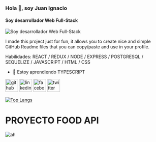 
### Hola 👋, soy Juan Ignacio
#### Soy desarrollador Web Full-Stack
![Soy desarrollador Web Full-Stack](https://scontent.faep8-2.fna.fbcdn.net/v/t39.30808-6/274289642_2526766970790749_1734874302885040430_n.jpg?_nc_cat=102&ccb=1-5&_nc_sid=730e14&_nc_ohc=RZly5wg5qmMAX_eTKpc&_nc_ht=scontent.faep8-2.fna&oh=00_AT-NOc-0fnli2tTH4cKMkPF-zvjaY4Fn5ashDjAhd0NE0w&oe=6223A5CF)

I made this project just for fun, it allows you to create nice and simple GitHub Readme files that you can copy/paste and use in your profile.

Habilidades: REACT / REDUX / NODE / EXPRESS / POSTGRESQL / SEQUELIZE / JAVASCRIPT / HTML / CSS

- 🌱 Estoy aprendiendo TYPESCRIPT 


[<img src='https://cdn.jsdelivr.net/npm/simple-icons@3.0.1/icons/github.svg' alt='github' height='40'>](https://github.com/JIB2017)  [<img src='https://cdn.jsdelivr.net/npm/simple-icons@3.0.1/icons/linkedin.svg' alt='linkedin' height='40'>](https://www.linkedin.com/in/juan-ignacio-blacutt-full-stack-developer//)  [<img src='https://cdn.jsdelivr.net/npm/simple-icons@3.0.1/icons/facebook.svg' alt='facebook' height='40'>](https://www.facebook.com/juanignacio.blacutt)  [<img src='https://cdn.jsdelivr.net/npm/simple-icons@3.0.1/icons/twitter.svg' alt='twitter' height='40'>](https://twitter.com/JuanBlacutt2)  

[![Top Langs](https://github-readme-stats.vercel.app/api/top-langs/?username=JIB2017)](https://github.com/anuraghazra/github-readme-stats)

<h1> PROYECTO FOOD API </h1>

![ah](https://media-exp1.licdn.com/dms/image/C4D2DAQEKo9rm_LyZ_A/profile-treasury-image-shrink_800_800/0/1646156291539?e=1646247600&v=beta&t=BmYC943_FQzZo8U8hVXiEZOiSXVmRb3KZyj298of_F8)
